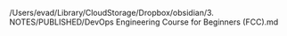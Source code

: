 /Users/evad/Library/CloudStorage/Dropbox/obsidian/3. NOTES/PUBLISHED/DevOps Engineering Course for Beginners (FCC).md